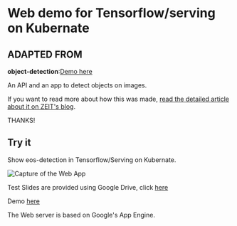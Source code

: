 # Web demo for Tensorflow/serving on Kubernate

## ADAPTED FROM

**object-detection**:[Demo here](https://object-detection.now.sh)

An API and an app to detect objects on images. 

If you want to read more about how this was made, [read the detailed article about it on ZEIT's blog](https://zeit.co/blog/serverless-machine-learning).

THANKS!

## Try it

Show eos-detection in Tensorflow/Serving on Kubernate. 

![Capture of the Web App](https://drive.google.com/uc?id=10xartG0QqZbcOyToH3MojrLuka6bga-V&export=download)

Test Slides are provided using Google Drive, click [here](https://drive.google.com/file/d/13lXgS3ZmFv3YtQhQAzb5Iw8Mf2DOkmI5/view)

Demo [here](https://eos-detection-dot-eeeooosss.appspot.com)

The Web server is based on Google's App Engine.
